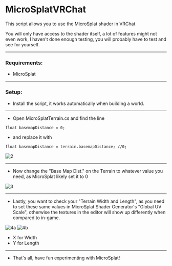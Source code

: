 # MicroSplatVRChat
This script allows you to use the MicroSplat shader in VRChat

You will only have access to the shader itself, a lot of features might not even work, I haven't done enough testing, you will probably have to test and see for yourself.

---

### Requirements:
- MicroSplat

---

### Setup:

- Install the script, it works automatically when building a world.

---

- Open MicroSplatTerrain.cs and find the line

```float basemapDistance = 0;```


- and replace it with

```float basemapDistance = terrain.basemapDistance; //0;```

![2](https://github.com/TealDealMeal/MicroSplatVRChat/assets/97361953/3c9aede3-5e3c-45ef-a442-20f54b5ecfdb)

---

- Now change the "Base Map Dist." on the Terrain to whatever value you need, as MicroSplat likely set it to 0

![3](https://github.com/TealDealMeal/MicroSplatVRChat/assets/97361953/69f363b2-ce0b-4c60-81fb-785f036f7d76)

---

- Lastly, you want to check your "Terrain Width and Length", as you need to set these same values in MicroSplat Shader Generator's "Global UV Scale", otherwise the textures in the editor will show up differently when compared to in-game.

![4a](https://github.com/TealDealMeal/MicroSplatVRChat/assets/97361953/f3d47d52-39e0-4ab1-9715-6aad39d0b762)
![4b](https://github.com/TealDealMeal/MicroSplatVRChat/assets/97361953/d04392c6-ec5b-4917-af08-c3e7a02d91fc)

- X for Width
- Y for Length

---

- That's all, have fun experimenting with MicroSplat!
